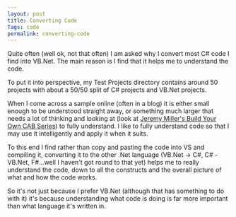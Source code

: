 ```yaml
---
layout: post
title: Converting Code
Tags: code
permalink: converting-code
---
```


Quite often (well ok, not that often) I am asked why I convert most C# code I find into VB.Net.  The main reason is I find that it helps me to understand the code.

To put it into perspective, my Test Projects directory contains around 50 projects with about a 50/50 split of C# projects and VB.Net projects.

When I come across a sample online (often in a blog) it is either small enough to be understood straight away, or something much larger that needs a lot of thinking and looking at (look at [Jeremy Miller's Build Your Own CAB Series][jeremy-cab]) to fully understand.  I like to fully understand code so that I may use it intelligently and apply it when it suits.

To this end I find rather than copy and pasting the code into VS and compiling it, converting it to the other .Net language (VB.Net -> C#, C# - VB.Net, F#...well I haven't got round to that yet) helps me to really understand the code, down to all the constructs and the overall picture of what and how the code works.

So it's not just because I prefer VB.Net (although that has something to do with it) it's because understanding what code is doing is far more important than what language it's written in.

[jeremy-cab]: http://codebetter.com/blogs/jeremy.miller/archive/2007/07/25/the-build-your-own-cab-series-table-of-contents.aspx
